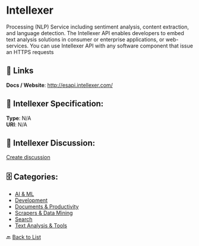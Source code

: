 # Intellexer


Processing (NLP) Service including sentiment analysis, content extraction, and language detection.  The Intellexer API enables developers to embed text analysis solutions in consumer or enterprise applications, or web-services.  You can use Intellexer API with any software component that issue an HTTPS requests

##  🔗 Links
**Docs / Website**: http://esapi.intellexer.com/

## 🧬 Intellexer Specification:
**Type**: N/A  
**URI**: N/A

## 💬 Intellexer Discussion:
[Create discussion](https://github.com/apis-list/apis-list/discussions/new)

## 🗄️ Categories:
- [AI & ML](https://github.com/apis-list/apis-list#ai--ml-)
- [Development](https://github.com/apis-list/apis-list#development-)
- [Documents & Productivity](https://github.com/apis-list/apis-list#documents--productivity-)
- [Scrapers & Data Mining](https://github.com/apis-list/apis-list#scrapers--data-mining-)
- [Search](https://github.com/apis-list/apis-list#search-)
- [Text Analysis & Tools](https://github.com/apis-list/apis-list#text-analysis--tools-)




🔙 [Back to List](https://github.com/apis-list/apis-list)

